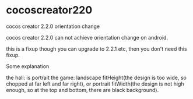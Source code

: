 # cocoscreator220
cocos creator 2.2.0 orientation change


cocos creator 2.2.0 can not achieve orientation change on android.

this is a fixup though you can upgrade to 2.2.1 etc, then you don't need this fixup.


Some explanation

the hall: is portrait
the game: landscape fitHeight(the design is too wide, so chopped at far left and far right), or portrait fitWidth(the design is not high enough, so at the top and bottom, there are black background).
